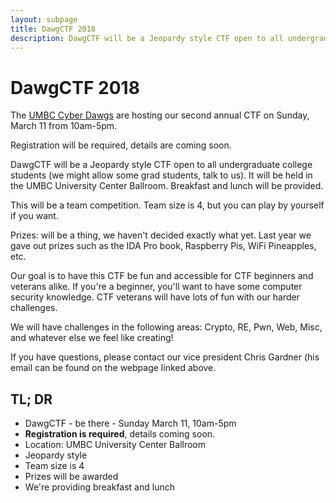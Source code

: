 ```yaml
---
layout: subpage
title: DawgCTF 2018
description: DawgCTF will be a Jeopardy style CTF open to all undergraduate college students. It will be held in the UMBC University Center Ballroom on Sunday, March 11 from 10am-5pm.
---
```


# DawgCTF 2018

The [UMBC Cyber Dawgs](http://umbccd.umbc.edu/) are hosting our second annual
CTF on Sunday, March 11 from 10am-5pm.

Registration will be required, details are coming soon.

DawgCTF will be a Jeopardy style CTF open to all undergraduate college students
(we might allow some grad students, talk to us). It will be held in the UMBC
University Center Ballroom. Breakfast and lunch will be provided.

This will be a team competition. Team size is 4, but you can play by yourself if
you want.

Prizes: will be a thing, we haven't decided exactly what yet. Last year we gave
out prizes such as the IDA Pro book, Raspberry Pis, WiFi Pineapples, etc.

Our goal is to have this CTF be fun and accessible for CTF beginners and
veterans alike. If you're a beginner, you'll want to have some computer security
knowledge. CTF veterans will have lots of fun with our harder challenges.

We will have challenges in the following areas: Crypto, RE, Pwn, Web, Misc, and
whatever else we feel like creating!

If you have questions, please contact our vice president Chris Gardner (his
email can be found on the webpage linked above.

## TL; DR

* DawgCTF - be there - Sunday March 11, 10am-5pm
* **Registration is required**, details coming soon.
* Location: UMBC University Center Ballroom
* Jeopardy style
* Team size is 4
* Prizes will be awarded
* We're providing breakfast and lunch

